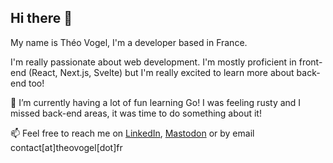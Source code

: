 ## Hi there 👋

My name is Théo Vogel, I'm a developer based in France.

I'm really passionate about web development. I'm mostly proficient in front-end (React, Next.js, Svelte) but I'm really excited to learn more about back-end too!

🌱 I’m currently having a lot of fun learning Go! I was feeling rusty and I missed back-end areas, it was time to do something about it!

📫 Feel free to reach me on [LinkedIn](www.linkedin.com/in/theo-vogel), [Mastodon](https://piaille.fr/@theovgl) or by email contact[at]theovogel[dot]fr

<!--
**theovgl/theovgl** is a ✨ _special_ ✨ repository because its `README.md` (this file) appears on your GitHub profile.

Here are some ideas to get you started:

- 🔭 I’m currently working on ...
- 🌱 I’m currently learning ...
- 👯 I’m looking to collaborate on ...
- 🤔 I’m looking for help with ...
- 💬 Ask me about ...
- 📫 How to reach me: ...
- 😄 Pronouns: ...
- ⚡ Fun fact: ...
-->
